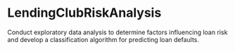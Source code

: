 # LendingClubRiskAnalysis
Conduct exploratory data analysis to determine factors influencing loan risk and develop a classification algorithm for predicting loan defaults.
